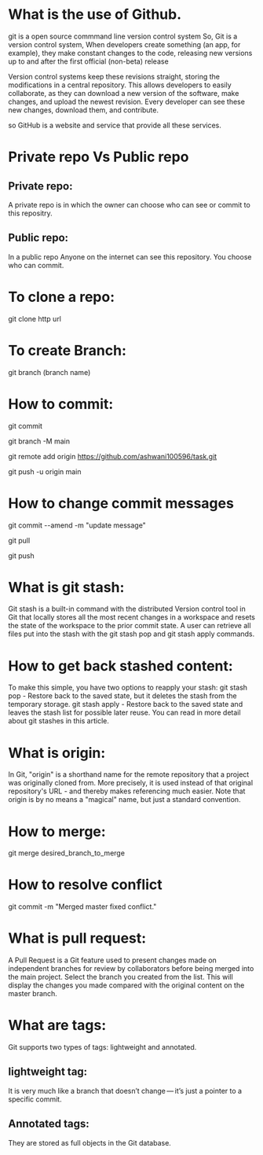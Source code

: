 # What is the use of Github.


git is a open source commmand line version control system
So, Git is a version control system,  When developers create something (an app, for example), they make constant changes to the code, releasing new versions up to and after the first official (non-beta) release

Version control systems keep these revisions straight, storing the modifications in a central repository. This allows developers to easily collaborate, as they can download a new version of the software, make changes, and upload the newest revision. Every developer can see these new changes, download them, and contribute.

so GitHub is a website and service that provide all these services.


# Private repo Vs Public repo

## Private repo: 
 A private repo is in which the owner can choose who can see or commit to this repositry.

## Public repo:
In a public repo Anyone on the internet can see this repository. You choose who can commit.

# To clone a repo:
git clone http url

 # To create Branch:
git branch (branch name)

# How to commit:
git commit <message>

git branch -M main

git remote add origin https://github.com/ashwani100596/task.git

git push -u origin main


# How to change commit messages

git commit --amend -m "update message"

git pull

git push

# What is git stash:
Git stash is a built-in command with the distributed Version control tool in Git that locally stores all the most recent changes in a workspace and resets the state of the workspace to the prior commit state. A user can retrieve all files put into the stash with the git stash pop and git stash apply commands.

# How to get back stashed content:
To make this simple, you have two options to reapply your stash: git stash pop - Restore back to the saved state, but it deletes the stash from the temporary storage. git stash apply - Restore back to the saved state and leaves the stash list for possible later reuse. You can read in more detail about git stashes in this article.

# What is origin:
In Git, "origin" is a shorthand name for the remote repository that a project was originally cloned from. More precisely, it is used instead of that original repository's URL - and thereby makes referencing much easier. Note that origin is by no means a "magical" name, but just a standard convention.

# How to merge:
git merge desired_branch_to_merge

# How to resolve conflict
git commit -m "Merged master fixed conflict."

# What is pull request:
A Pull Request is a Git feature used to present changes made on independent branches for review by collaborators before being merged into the main project. Select the branch you created from the list. This will display the changes you made compared with the original content on the master branch.

# What are tags:
Git supports two types of tags: lightweight and annotated. 

## lightweight tag:
It is very much like a branch that doesn’t change — it’s just a pointer to a specific commit.


## Annotated tags:
They are stored as full objects in the Git database.